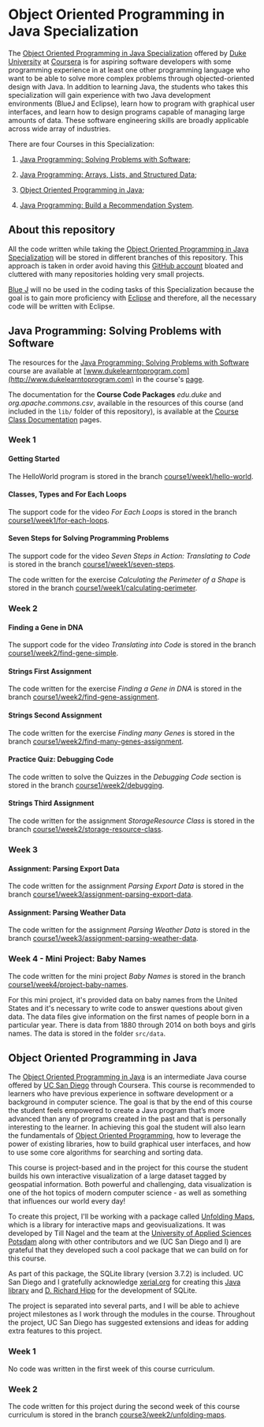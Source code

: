 # Object Oriented Programming in Java Specialization

The [Object Oriented Programming in Java Specialization](https://www.coursera.org/specializations/object-oriented-programming) offered by [Duke University](https://www.coursera.org/duke) at [Coursera](https://www.coursera.org) is for aspiring software developers with some programming experience in at least one other programming language who want to be able to solve more complex problems through objected-oriented design with Java. In addition to learning Java, the students who takes this specialization will gain experience with two Java development environments (BlueJ and Eclipse), learn how to program with graphical user interfaces, and learn how to design programs capable of managing large amounts of data. These software engineering skills are broadly applicable across wide array of industries.


There are four Courses in this Specialization:

1. [Java Programming: Solving Problems with Software](https://www.coursera.org/learn/java-programming);

2. [Java Programming: Arrays, Lists, and Structured Data](https://www.coursera.org/learn/java-programming-arrays-lists-data);

4. [Object Oriented Programming in Java](https://www.coursera.org/learn/object-oriented-java);

5. [Java Programming: Build a Recommendation System](https://www.coursera.org/learn/data-structures-optimizing-performance).

## About this repository

All the code written while taking the [Object Oriented Programming in Java Specialization](https://www.coursera.org/specializations/object-oriented-programming) will be stored in different branches of this repository. This approach is taken in order avoid having this [GitHub account](https://github.com/EnduranceCode) bloated and cluttered with many repositories holding very small projects.

[Blue J](https://www.bluej.org/) will no be used in the coding tasks of this Specialization because the goal is to gain more proficiency with [Eclipse](https://www.eclipse.org) and therefore, all the necessary code will be written with Eclipse.

## Java Programming: Solving Problems with Software

The resources for the [Java Programming: Solving Problems with Software](https://www.coursera.org/learn/java-programming) course are available at [www.dukelearntoprogram.com](http://www.dukelearntoprogram.com) in the course's [page](http://www.dukelearntoprogram.com/course2).

The documentation for the **Course Code Packages** *edu.duke* and *org.apache.commons.csv*, available in the resources of this course (and included in the `lib/` folder of this repository), is available at the [Course Class Documentation](http://www.dukelearntoprogram.com/course2/doc/javadoc/index.html?course=2) pages.

### Week 1

#### Getting Started

The HelloWorld program is stored in the branch [course1/week1/hello-world](https://github.com/EnduranceCode/JavaCourseraDuke/tree/course1/week1/hello-world).

#### Classes, Types and For Each Loops

The support code for the video *For Each Loops* is stored in the branch [course1/week1/for-each-loops](https://github.com/EnduranceCode/JavaCourseraDuke/tree/course1/week1/for-each-loops).

#### Seven Steps for Solving Programming Problems

The support code for the video *Seven Steps in Action: Translating to Code* is stored in the branch [course1/week1/seven-steps](https://github.com/EnduranceCode/JavaCourseraDuke/tree/course1/week1/seven-steps).

The code written for the exercise *Calculating the Perimeter of a Shape* is stored in the branch [course1/week1/calculating-perimeter](https://github.com/EnduranceCode/JavaCourseraDuke/tree/course1/week1/calculating-perimeter).

### Week 2

#### Finding a Gene in DNA

The support code for the video *Translating into Code* is stored in the branch [course1/week2/find-gene-simple](https://github.com/EnduranceCode/JavaCourseraDuke/tree/course1/week2/find-gene-simple).

#### Strings First Assignment

The code written for the exercise *Finding a Gene in DNA* is stored in the branch [course1/week2/find-gene-assignment](https://github.com/EnduranceCode/JavaCourseraDuke/tree/course1/week2/find-gene-assignment).

#### Strings Second Assignment

The code written for the exercise *Finding many Genes* is stored in the branch [course1/week2/find-many-genes-assignment](https://github.com/EnduranceCode/JavaCourseraDuke/tree/course1/week2/find-many-genes-assignment).

#### Practice Quiz: Debugging Code

The code written to solve the Quizzes in the *Debugging Code* section is stored in the branch [course1/week2/debugging](https://github.com/EnduranceCode/JavaCourseraDuke/tree/course1/week2/debugging).

#### Strings Third Assignment

The code written for the assignment *StorageResource Class* is stored in the branch [course1/week2/storage-resource-class](https://github.com/EnduranceCode/JavaCourseraDuke/tree/course1/week2/storage-resource-class).

### Week 3

#### Assignment: Parsing Export Data

The code written for the assignment *Parsing Export Data* is stored in the branch [course1/week3/assignment-parsing-export-data](https://github.com/EnduranceCode/JavaCourseraDuke/tree/course1/week3/assignment-parsing-export-data).

#### Assignment: Parsing Weather Data

The code written for the assignment *Parsing Weather Data* is stored in the branch [course1/week3/assignment-parsing-weather-data](https://github.com/EnduranceCode/JavaCourseraDuke/tree/course1/week3/assignment-parsing-weather-data).

### Week 4 - Mini Project: Baby Names

The code written for the mini project *Baby Names* is stored in the branch [course1/week4/project-baby-names](https://github.com/EnduranceCode/JavaCourseraDuke/tree/course1/week4/project-baby-names).

For this mini project, it's provided data on baby names from the United States and it's necessary to write code to answer questions about given data. The data files give information on the first names of people born in a particular year. There is data from 1880 through 2014 on both boys and girls names. The data is stored in the folder `src/data`.

## Object Oriented Programming in Java

The [Object Oriented Programming in Java](https://www.coursera.org/learn/object-oriented-java) is an intermediate Java course offered by 
[UC San Diego](https://www.coursera.org/ucsd) through Coursera. This course is recommended to learners who have previous experience in software development or a background in computer science.  The goal is that by the end of this course the student feels empowered to create a Java program that’s more advanced than any of programs created in the past and that is personally interesting to the learner. In achieving this goal the student will also learn the fundamentals of [Object Oriented Programming](https://en.wikipedia.org/wiki/Object-oriented_programming), how to leverage the power of existing libraries, how to build graphical user interfaces, and how to use some core algorithms for searching and sorting data.

This course is project-based and in the project for this course the student builds his own interactive visualization of a large dataset tagged by geospatial information. Both powerful and challenging, data visualization is one of the hot topics of modern computer science - as well as something that influences our world every day!

To create this project, I'll be working with a package called [Unfolding Maps](http://unfoldingmaps.org/), which is a library for interactive maps and geovisualizations. It was developed by Till Nagel and the team at the [University of Applied Sciences Potsdam](https://www.en.fh-potsdam.de/) along with other contributors and we (UC San Diego and I) are grateful that they developed such a cool package that we can build on for this course.

As part of this package, the SQLite library (version 3.7.2) is included. UC San Diego and I gratefully acknowledge [xerial.org](https://xerial.org/) for creating this [Java library](https://bitbucket.org/xerial/sqlite-jdbc/) and [D. Richard Hipp](https://en.wikipedia.org/wiki/D._Richard_Hipp) for the development of SQLite.

The project is separated into several parts, and I will be able to achieve project milestones as I work through the modules in the course. Throughout the project, UC San Diego has suggested extensions and ideas for adding extra features to this project.

### Week 1

No code was written in the first week of this course curriculum.

### Week 2

The code written for this project during the second week of this course curriculum is stored in the branch [course3/week2/unfolding-maps](https://github.com/EnduranceCode/JavaCourseraDuke/tree/course3/week2/unfolding-maps).

